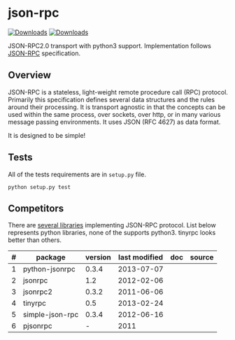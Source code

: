 json-rpc
========

[![Downloads](https://pypip.in/v/json-rpc/badge.png)](https://crate.io/packages/json-rpc)
[![Downloads](https://pypip.in/d/json-rpc/badge.png)](https://crate.io/packages/json-rpc)

JSON-RPC2.0 transport with python3 support. Implementation follows [JSON-RPC](http://www.jsonrpc.org/specification) specification.


Overview
--------

JSON-RPC is a stateless, light-weight remote procedure call (RPC) protocol. Primarily this specification defines several data structures and the rules around their processing. It is transport agnostic in that the concepts can be used within the same process, over sockets, over http, or in many various message passing environments. It uses JSON (RFC 4627) as data format.

It is designed to be simple!

Tests
-----

All of the tests requirements are in ``setup.py`` file.

    python setup.py test
    
Competitors
-----------
There are [several libraries](http://en.wikipedia.org/wiki/JSON-RPC#Implementations) implementing JSON-RPC protocol. List below represents python libraries, none of the supports python3. tinyrpc looks better than others.

| # |package         | version | last modified | doc | source |
|---|----------------|---------|---------------|-----|--------|
| 1 |python-jsonrpc  | 0.3.4   | 2013-07-07    |
| 2 |jsonrpc         | 1.2     | 2012-02-06    |
| 3 |jsonrpc2        | 0.3.2   | 2011-06-06    |
| 4 |tinyrpc         | 0.5     | 2013-02-24    |
| 5 |simple-json-rpc | 0.3.4   | 2012-06-16    |
| 6 |pjsonrpc        | -       | 2011          |
